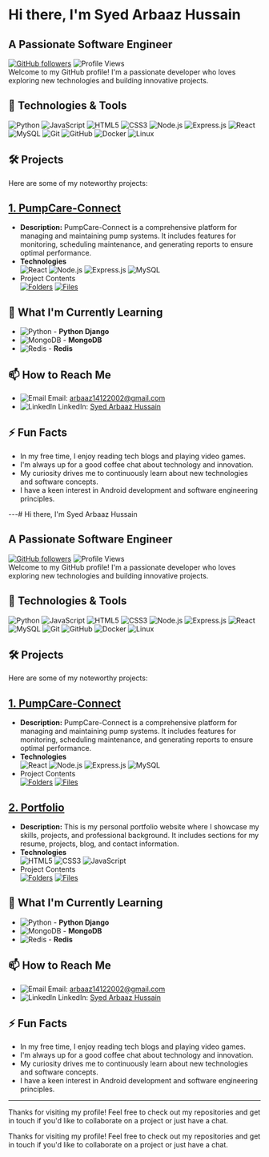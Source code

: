 # Hi there, I'm Syed Arbaaz Hussain
## A Passionate Software Engineer

[![GitHub followers](https://img.shields.io/github/followers/SyedArbaazHussain?label=Follow&style=social)](https://github.com/SyedArbaazHussain)
![Profile Views](https://komarev.com/ghpvc/?username=SyedArbaazHussain&color=blue)
 <br>
Welcome to my GitHub profile! I'm a passionate developer who loves exploring new technologies and building innovative projects.


## 🔧 Technologies & Tools

![Python](https://img.icons8.com/color/40/000000/python.png)
![JavaScript](https://img.icons8.com/color/40/000000/javascript.png)
![HTML5](https://img.icons8.com/color/40/000000/html-5.png)
![CSS3](https://img.icons8.com/color/40/000000/css3.png)
![Node.js](https://img.icons8.com/color/50/000000/nodejs.png)
![Express.js](https://img.icons8.com/?size=40&id=2ZOaTclOqD4q&format=png&color=000000)
![React](https://img.icons8.com/plasticine/40/000000/react.png)
![MySQL](https://img.icons8.com/?size=50&id=UFXRpPFebwa2&format=png&color=000000)
![Git](https://img.icons8.com/color/40/000000/git.png)
![GitHub](https://img.icons8.com/fluent/40/000000/github.png)
![Docker](https://img.icons8.com/color/40/000000/docker.png)
![Linux](https://img.icons8.com/color/40/000000/linux.png)


## 🛠️ Projects

Here are some of my noteworthy projects:

## [1. PumpCare-Connect](https://github.com/SyedArbaazHussain/PumpCare-Connect)
- **Description:** PumpCare-Connect is a comprehensive platform for managing and maintaining pump systems. It includes features for monitoring, scheduling maintenance, and generating reports to ensure optimal performance.
- **Technologies** <br>![React](https://img.icons8.com/plasticine/40/000000/react.png) ![Node.js](https://img.icons8.com/color/50/000000/nodejs.png) ![Express.js](https://img.icons8.com/?size=40&id=2ZOaTclOqD4q&format=png&color=000000) ![MySQL](https://img.icons8.com/?size=50&id=UFXRpPFebwa2&format=png&color=000000)
- Project Contents  <br> [![Folders](https://img.shields.io/github/directory-file-count/SyedArbaazHussain/PumpCare-Connect?type=dir&style=for-the-badge&label=Folders)](https://github.com/SyedArbaazHussain/PumpCare-Connect)  [![Files](https://img.shields.io/github/directory-file-count/SyedArbaazHussain/PumpCare-Connect?type=file&style=for-the-badge&label=Files)](https://github.com/SyedArbaazHussain/PumpCare-Connect)


## 🌱 What I'm Currently Learning

- ![Python](https://img.icons8.com/color/20/000000/python.png) - **Python Django**
- ![MongoDB](https://img.icons8.com/color/20/000000/mongodb.png) - **MongoDB**
- ![Redis](https://img.icons8.com/color/20/000000/redis.png) - **Redis**


## 📫 How to Reach Me

- ![Email](https://img.icons8.com/?size=20&id=LPcVDft9Isqt&format=png&color=000000) Email: [arbaaz14122002@gmail.com](mailto:arbaaz14122002@gmail.com)
- ![LinkedIn](https://img.icons8.com/?size=20&id=kFJzAZryEscq&format=png&color=000000) LinkedIn: [Syed Arbaaz Hussain](https://www.linkedin.com/in/syed-arbaaz-hussain-7267ab228)


## ⚡ Fun Facts

- In my free time, I enjoy reading tech blogs and playing video games.
- I'm always up for a good coffee chat about technology and innovation.
- My curiosity drives me to continuously learn about new technologies and software concepts.
- I have a keen interest in Android development and software engineering principles.

---# Hi there, I'm Syed Arbaaz Hussain
## A Passionate Software Engineer

[![GitHub followers](https://img.shields.io/github/followers/SyedArbaazHussain?label=Follow&style=social)](https://github.com/SyedArbaazHussain)
![Profile Views](https://komarev.com/ghpvc/?username=SyedArbaazHussain&color=blue)
 <br>
Welcome to my GitHub profile! I'm a passionate developer who loves exploring new technologies and building innovative projects.


## 🔧 Technologies & Tools

![Python](https://img.icons8.com/color/40/000000/python.png)
![JavaScript](https://img.icons8.com/color/40/000000/javascript.png)
![HTML5](https://img.icons8.com/color/40/000000/html-5.png)
![CSS3](https://img.icons8.com/color/40/000000/css3.png)
![Node.js](https://img.icons8.com/color/50/000000/nodejs.png)
![Express.js](https://img.icons8.com/?size=40&id=2ZOaTclOqD4q&format=png&color=000000)
![React](https://img.icons8.com/plasticine/40/000000/react.png)
![MySQL](https://img.icons8.com/?size=50&id=UFXRpPFebwa2&format=png&color=000000)
![Git](https://img.icons8.com/color/40/000000/git.png)
![GitHub](https://img.icons8.com/fluent/40/000000/github.png)
![Docker](https://img.icons8.com/color/40/000000/docker.png)
![Linux](https://img.icons8.com/color/40/000000/linux.png)


## 🛠️ Projects

Here are some of my noteworthy projects:

## [1. PumpCare-Connect](https://github.com/SyedArbaazHussain/PumpCare-Connect)
- **Description:** PumpCare-Connect is a comprehensive platform for managing and maintaining pump systems. It includes features for monitoring, scheduling maintenance, and generating reports to ensure optimal performance.
- **Technologies** <br>![React](https://img.icons8.com/plasticine/40/000000/react.png) ![Node.js](https://img.icons8.com/color/50/000000/nodejs.png) ![Express.js](https://img.icons8.com/?size=40&id=2ZOaTclOqD4q&format=png&color=000000) ![MySQL](https://img.icons8.com/?size=50&id=UFXRpPFebwa2&format=png&color=000000)
- Project Contents  <br> [![Folders](https://img.shields.io/github/directory-file-count/SyedArbaazHussain/PumpCare-Connect?type=dir&style=for-the-badge&label=Folders)](https://github.com/SyedArbaazHussain/PumpCare-Connect)  [![Files](https://img.shields.io/github/directory-file-count/SyedArbaazHussain/PumpCare-Connect?type=file&style=for-the-badge&label=Files)](https://github.com/SyedArbaazHussain/PumpCare-Connect)

## [2. Portfolio](https://github.com/SyedArbaazHussain/Portfolio)
- **Description:** This is my personal portfolio website where I showcase my skills, projects, and professional background. It includes sections for my resume, projects, blog, and contact information.
- **Technologies** <br> ![HTML5](https://img.icons8.com/color/40/000000/html-5.png) ![CSS3](https://img.icons8.com/color/40/000000/css3.png) ![JavaScript](https://img.icons8.com/color/40/000000/javascript.png)
- Project Contents  <br> [![Folders](https://img.shields.io/github/directory-file-count/SyedArbaazHussain/Portfolio?type=dir&style=for-the-badge&label=Folders)](https://github.com/SyedArbaazHussain/Portfolio)   [![Files](https://img.shields.io/github/directory-file-count/SyedArbaazHussain/Portfolio?type=file&style=for-the-badge&label=Files)](https://github.com/SyedArbaazHussain/Portfolio)


## 🌱 What I'm Currently Learning

- ![Python](https://img.icons8.com/color/20/000000/python.png) - **Python Django**
- ![MongoDB](https://img.icons8.com/color/20/000000/mongodb.png) - **MongoDB**
- ![Redis](https://img.icons8.com/color/20/000000/redis.png) - **Redis**


## 📫 How to Reach Me

- ![Email](https://img.icons8.com/?size=20&id=LPcVDft9Isqt&format=png&color=000000) Email: [arbaaz14122002@gmail.com](mailto:arbaaz14122002@gmail.com)
- ![LinkedIn](https://img.icons8.com/?size=20&id=kFJzAZryEscq&format=png&color=000000) LinkedIn: [Syed Arbaaz Hussain](https://www.linkedin.com/in/syed-arbaaz-hussain-7267ab228)


## ⚡ Fun Facts

- In my free time, I enjoy reading tech blogs and playing video games.
- I'm always up for a good coffee chat about technology and innovation.
- My curiosity drives me to continuously learn about new technologies and software concepts.
- I have a keen interest in Android development and software engineering principles.

---

Thanks for visiting my profile! Feel free to check out my repositories and get in touch if you'd like to collaborate on a project or just have a chat.


Thanks for visiting my profile! Feel free to check out my repositories and get in touch if you'd like to collaborate on a project or just have a chat.
